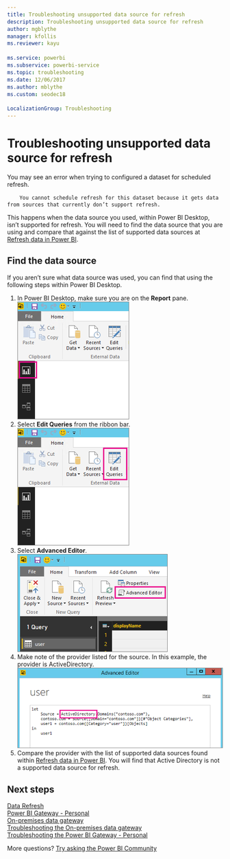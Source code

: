 ```yaml
---
title: Troubleshooting unsupported data source for refresh
description: Troubleshooting unsupported data source for refresh
author: mgblythe
manager: kfollis
ms.reviewer: kayu

ms.service: powerbi
ms.subservice: powerbi-service
ms.topic: troubleshooting
ms.date: 12/06/2017
ms.author: mblythe
ms.custom: seodec18

LocalizationGroup: Troubleshooting
---
```

# Troubleshooting unsupported data source for refresh
You may see an error when trying to configured a dataset for scheduled refresh.

        You cannot schedule refresh for this dataset because it gets data from sources that currently don’t support refresh.

This happens when the data source you used, within Power BI Desktop, isn’t supported for refresh. You will need to find the data source that you are using and compare that against the list of supported data sources at [Refresh data in Power BI](refresh-data.md). 

## Find the data source
If you aren’t sure what data source was used, you can find that using the following steps within Power BI Desktop.  

1. In Power BI Desktop, make sure you are on the **Report** pane.  
   ![Desktop report pane](media/service-admin-troubleshoot-unsupported-data-source-for-refresh/tshoot-report-pane.png)
2. Select **Edit Queries** from the ribbon bar.  
   ![Edit queries](media/service-admin-troubleshoot-unsupported-data-source-for-refresh/tshoot-edit-queries.png)
3. Select **Advanced Editor**.  
   ![Advance editor](media/service-admin-troubleshoot-unsupported-data-source-for-refresh/tshoot-advanced-editor.png)
4. Make note of the provider listed for the source.  In this example, the provider is ActiveDirectory.  
   ![Data source provider](media/service-admin-troubleshoot-unsupported-data-source-for-refresh/tshoot-provider.png)
5. Compare the provider with the list of supported data sources found within [Refresh data in Power BI](refresh-data.md).  You will find that Active Directory is not a supported data source for refresh.  

## Next steps
[Data Refresh](refresh-data.md)  
[Power BI Gateway - Personal](service-gateway-personal-mode.md)  
[On-premises data gateway](service-gateway-onprem.md)  
[Troubleshooting the On-premises data gateway](service-gateway-onprem-tshoot.md)  
[Troubleshooting the Power BI Gateway - Personal](service-admin-troubleshooting-power-bi-personal-gateway.md)  

More questions? [Try asking the Power BI Community](http://community.powerbi.com/)

